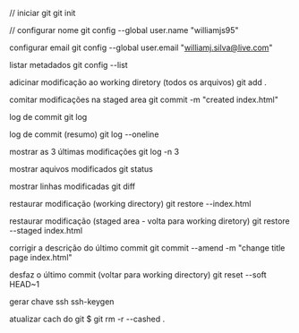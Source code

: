 // iniciar git
git init      

// configurar nome
git config --global user.name "williamjs95"

configurar email
git config --global user.email "williamj.silva@live.com"

listar metadados
git config --list

adicinar modificação ao working diretory (todos os arquivos)
git add .

comitar modificações na staged area
git commit -m "created index.html"

log de commit
git log

log de commit (resumo)
git log --oneline

mostrar as 3 últimas modificações 
git log -n 3

mostrar aquivos modificados 
git status

mostrar linhas modificadas
git diff

restaurar modificação (working directory)
git restore --index.html

restaurar modificação (staged area - volta para working diretory)
git restore --staged index.html

corrigir a descrição do último commit
git commit --amend -m "change title page index.html"

desfaz o último commit (voltar para working directory)
git reset --soft HEAD~1

gerar chave ssh
ssh-keygen

atualizar cach do git
$ git rm -r --cashed .

